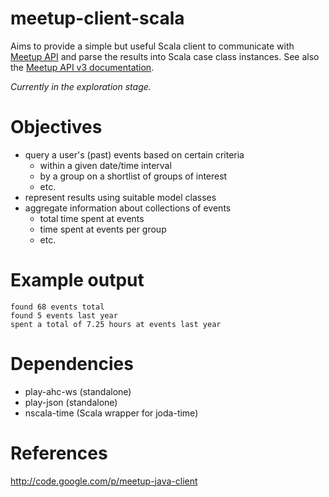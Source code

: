 # meetup-client-scala

Aims to provide a simple but useful Scala client to communicate with [Meetup API](https://www.meetup.com/meetup_api/clients) and parse the results into Scala case class instances.
See also the [Meetup API v3 documentation](https://www.meetup.com/meetup_api/docs).

*Currently in the exploration stage.*

# Objectives

- query a user's (past) events based on certain criteria
  - within a given date/time interval
  - by a group on a shortlist of groups of interest
  - etc.
- represent results using suitable model classes
- aggregate information about collections of events
  - total time spent at events
  - time spent at events per group
  - etc.

# Example output

```
found 68 events total
found 5 events last year
spent a total of 7.25 hours at events last year
```

# Dependencies

- play-ahc-ws (standalone)
- play-json (standalone)
- nscala-time (Scala wrapper for joda-time)

# References

http://code.google.com/p/meetup-java-client